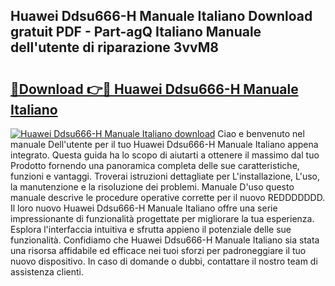 ## Huawei Ddsu666-H Manuale Italiano Download gratuit PDF - Part-agQ Italiano Manuale dell'utente di riparazione 3vvM8

# <h2><a href="http://dfdnwxc.blite.top/?on=Huawei+Ddsu666-H+Manuale+Italiano">🔗Download 👉🔴 Huawei Ddsu666-H Manuale Italiano</a></h2>

[![Huawei Ddsu666-H Manuale Italiano download](https://i.imgur.com/lujVjoI.png)](http://dfdnwxc.blite.top/?on=Huawei+Ddsu666-H+Manuale+Italiano)
Ciao e benvenuto nel manuale Dell'utente per il tuo Huawei Ddsu666-H Manuale Italiano appena integrato. Questa guida ha lo scopo di aiutarti a ottenere il massimo dal tuo Prodotto fornendo una panoramica completa delle sue caratteristiche, funzioni e vantaggi. Troverai istruzioni dettagliate per L'installazione, L'uso, la manutenzione e la risoluzione dei problemi. Manuale D'uso questo manuale descrive le procedure operative corrette per il nuovo REDDDDDDD. Il loro nuovo Huawei Ddsu666-H Manuale Italiano offre una serie impressionante di funzionalità progettate per migliorare la tua esperienza. Esplora l'interfaccia intuitiva e sfrutta appieno il potenziale delle sue funzionalità. Confidiamo che Huawei Ddsu666-H Manuale Italiano sia stata una risorsa affidabile ed efficace nei tuoi sforzi per padroneggiare il tuo nuovo dispositivo. In caso di domande o dubbi, contattare il nostro team di assistenza clienti.
